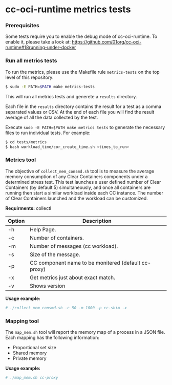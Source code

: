 # cc-oci-runtime metrics tests

### Prerequisites
Some tests require you to enable the debug mode of cc-oci-runtime. To enable it, please take a look at:
https://github.com/01org/cc-oci-runtime#18running-under-docker


### Run all metrics tests
To run the metrics, please use the Makefile rule `metrics-tests` on the top level of this repository:

```bash
$ sudo -E PATH=$PATH make metrics-tests
```

This will run all metrics tests and generete a `results` directory.

Each file in the `results` directory contains the result for a test as a comma separated values or CSV.
At the end of each file you will find the result average of all the data collected by the test.

Execute `sudo -E PATH=$PATH make metrics tests` to generate the necessary files to run individual tests.
For example:

```bash
$ cd tests/metrics
$ bash workload_time/cor_create_time.sh <times_to_run>
```

### Metrics tool
The objective of `collect_mem_consmd.sh` tool is to measure the average memory consumption of any
Clear Containers components under a determined stress test. This test launches a user defined number
of Clear Containers (by default 5) simultaneously, and once all containers are running then start
a similar workload inside each CC instance. The number of Clear Containers launched and the workload
can be customized.

**Requirments:**
collectl

| Option | Description                                          |
| ------ | ---------------------------------------------------- |
| -h     | Help Page.                                           |
| -c     | Number of containers.                                |
| -m     | Number of messages (cc workload).                    |
| -s     | Size of the message.                                 |
| -p     | CC component name to be monitered (default cc-proxy) |
| -x     | Get metrics just about exact match.                  |
| -v     | Shows version                                        |

**Usage example:**

```bash
# ./collect_mem_consmd.sh -c 50 -m 1000 -p cc-shim -x
```

### Mapping tool

The `map_mem.sh` tool will report the memory map of a process in a JSON file.
Each mapping has the following information:

- Proportional set size
- Shared memory
- Private memory

**Usage example:**

```bash
# ./map_mem.sh cc-proxy
```
